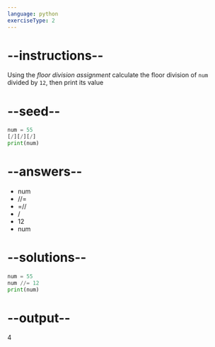 ```yaml
---
language: python
exerciseType: 2
---
```


# --instructions--

Using the *floor division assignment* calculate the floor division of `num` divided by `12`, then print its value

# --seed--

```python
num = 55
[/][/][/]
print(num)
```

# --answers--

- num 
- //= 
- =// 
- / 
- 12
- num 

# --solutions--

```python
num = 55
num //= 12
print(num)
```

# --output--

4
